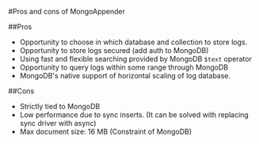 
#Pros and cons of MongoAppender

##Pros
- Opportunity to choose in which database and collection to store logs.
- Opportunity to store logs secured (add auth to MongoDB)
- Using fast and flexible searching provided by MongoDB ``$text`` operator
- Opportunity to query logs within some range through MongoDB
- MongoDB's native support of horizontal scaling of log database.

##Cons
- Strictly tied to MongoDB
- Low performance due to sync inserts. (It can be solved with replacing sync driver with async)
- Max document size: 16 MB (Constraint of MongoDB)
